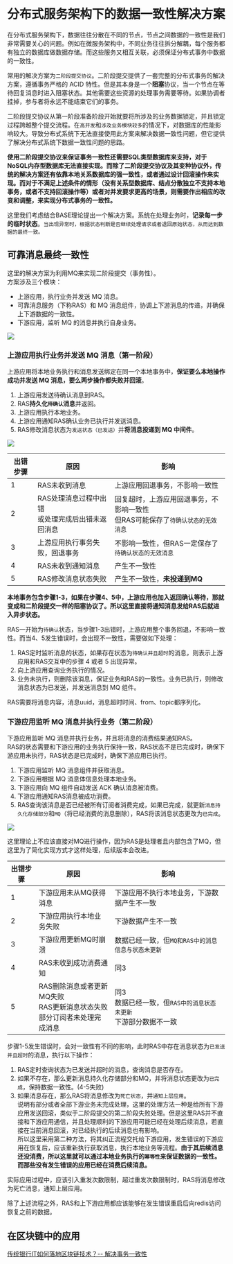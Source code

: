 # 分布式服务架构下的数据一致性解决方案

在分布式服务架构下，数据往往分散在不同的节点，节点之间数据的一致性是我们非常需要关心的问题。例如在微服务架构中，不同业务往往拆分解耦，每个服务都有独立的数据库做数据存储。而这些服务又相互关联，必须保证分布式事务中数据的一致性。  

常用的解决方案为`二阶段提交协议`。二阶段提交提供了一套完整的分布式事务的解决方案，遵循事务严格的 ACID 特性。但是其本身是一个**阻塞**协议，当一个节点在等待回复消息时进入阻塞状态。其他需要这些资源的处理事务需要等待。如果协调者挂掉，参与者将永远不能结束它们的事务。  

二阶段提交协议从第一阶段准备阶段开始就要将所涉及的业务数据锁定，并且锁定过程跨越整个提交流程。在`高并发`和`涉及业务模块较多`的情况下，对数据库的性能影响较大。导致分布式系统下无法直接使用此方案来解决数据一致性问题，但它提供了解决分布式系统下数据一致性问题的思路。

**使用二阶段提交协议来保证事务一致性还需要SQL类型数据库来支持，对于NoSQL内存型数据库无法直接实现。而除了二阶段提交协议及其变种协议外，传统的解决方案还有依靠本地关系数据库的强一致性，或者通过设计回滚操作来实现。而对于不满足上述条件的情形（没有关系型数据库、结点分散独立不支持本地事务，或者不支持回滚操作等）或者对并发要求更高的场景，则需要作出相应的改变和调整，来实现分布式事务的一致性。**

这里我们考虑结合BASE理论提出一个解决方案。系统在处理业务时，**记录每一步的临时状态**。`当出现异常时，根据状态判断是否继续处理请求或者退回原始状态，从而达到数据的最终一致。`

## 可靠消息最终一致性

这里的解决方案为利用MQ来实现二阶段提交（事务性）。  
方案涉及三个模块：

-   上游应用，执行业务并发送 MQ 消息。
-   可靠消息服务（下称RAS）和 MQ 消息组件，协调上下游消息的传递，并确保上下游数据的一致性。
-   下游应用，监听 MQ 的消息并执行自身业务。

![](https://github.com/yjjnls/RAS-MSG/blob/master/img/design1.png)

### 上游应用执行业务并发送 MQ 消息（第一阶段）

上游应用将本地业务执行和消息发送绑定在同一个本地事务中，**保证要么本地操作成功并发送 MQ 消息，要么两步操作都失败并回滚**。  
1.  上游应用发送待确认消息到RAS。
2.  RAS**持久化`待确认`消息**并返回。
3.  上游应用执行本地业务。
4.  上游应用通知RAS确认业务已执行并发送消息。
5.  RAS修改消息状态为`发送状态（已发送）`并**将消息投递到 MQ 中间件**。


![](https://github.com/yjjnls/RAS-MSG/blob/master/img/design2.png)


| 出错步骤 | 原因                                                | 影响                                                                              |
| -------- | --------------------------------------------------- | --------------------------------------------------------------------------------- |
| 1        | RAS未收到消息                                       | 上游应用回退事务，不影响一致性                                                    |
| 2        | RAS处理消息过程中出错<br>或处理完成后出错未返回消息 | 回复超时，上游应用回退事务，不影响一致性<br>但RAS可能保存了`待确认状态的无效消息` |
| 3        | 上游应用执行事务失败，回退事务                      | 不影响一致性，但RAS一定保存了`待确认状态的无效消息`                               |
| 4        | RAS未收到通知消息                                   | 产生不一致性                                                                      |
| 5        | RAS修改消息状态失败                                 | 产生不一致性，**未投递到MQ**                                                      |

**本地事务包含步骤1-3，如果在步骤4、5中，上游应用也加入返回确认等待，那就变成和二阶段提交一样的阻塞协议了。所以这里直接将通知消息发给RAS后就进入异步状态。**

RAS一开始为`待确认`状态，当步骤1-3出错时，上游应用整个事务回退，不影响一致性。而当4、5发生错误时，会出现不一致性，需要做如下处理：  
1.  RAS定时监听消息的状态，如果存在状态为`待确认并且超时`的消息，则表示上游应用和RAS交互中的步骤 4 或者 5 出现异常。
2.  向上游应用查询业务执行的情况。
3.  业务未执行，则删除该消息，保证业务和RAS的一致性。业务已执行，则修改消息状态为已发送，并发送消息到 MQ 组件。

RAS需要将消息内容，消息uuid，消息超时时间、from、topic都序列化。

### 下游应用监听 MQ 消息并执行业务（第二阶段）

下游应用监听 MQ 消息并执行业务，并且将消息的消费结果通知RAS。  
RAS的状态需要和下游应用的业务执行保持一致，RAS状态不是已完成时，确保下游应用未执行，RAS状态是已完成时，确保下游应用已执行。  

1.  下游应用监听 MQ 消息组件并获取消息。
2.  下游应用根据 MQ 消息体信息处理本地业务。
3.  下游应用向 MQ 组件自动发送 ACK 确认消息被消费。
4.  下游应用通知RAS消息被成功消费。
5.  RAS查询该消息是否已经被所有订阅者消费完成，如果已完成，就更新`消息持久化存储部分`和`MQ`（将已经消费的消息删除），RAS将该消息状态更改为`已完成`。


![](https://github.com/yjjnls/RAS-MSG/blob/master/img/design3.png)

这里理论上不应该直接对MQ进行操作，因为RAS是处理者且内部包含了MQ，但这里为了简化实现方式才这样处理，后续版本会改进。

| 出错步骤 | 原因                                                                         | 影响                                                                 |
| -------- | ---------------------------------------------------------------------------- | -------------------------------------------------------------------- |
| 1        | 下游应用未从MQ获得消息                                                       | 下游应用不执行本地业务，下游数据产生不一致                           |
| 2        | 下游应用执行本地业务失败                                                     | 下游数据产生不一致                                                   |
| 3        | 下游应用更新MQ时崩溃                                                         | 数据已经一致，但`MQ和RAS中的消息信息与状态未更新`                    |
| 4        | RAS未收到成功消费通知                                                        | 同3                                                                  |
| 5        | RAS删除消息或者更新MQ失败<br>RAS更新消息状态失败<br>部分订阅者未处理完成消息 | 同3<br>数据已经一致，但`RAS中的消息状态未更新`<br>下游部分数据不一致 |

步骤1-5发生错误时，会对一致性有不同的影响，此时RAS中存在消息状态为`已发送并且超时`的消息，执行以下操作：  
1.  RAS定时查询状态为已发送并超时的消息，查询消息是否存在。
2.  如果不存在，那么更新消息持久化存储部分和MQ，并将消息状态更改为`已完成`，保持数据一致性。(4-5失败)
3.  如果消息存在，那么RAS将消息修改为`死亡状态`，并`通知上层应用`。  
    说明有部分或者全部下游业务未完成处理，这里的处理方法一种是给所有下游应用发送回滚，类似于二阶段提交的第二阶段失败处理。但是这里RAS并不直接和下游应用通信，并且处理顺利的下游应用可能已经在处理后续消息，若直接在当前消息回滚，对已经执行的后续消息也有影响。  
    所以这里采用第二种方法，将其纠正流程交托给下游应用，发生错误的下游应用在恢复后，应该重新执行获取消息，执行本地业务等流程。**由于其后续消息还没消费，所以这里就可以通过本地业务执行的`幂等性`来保证数据的一致性。而那些没有发生错误的应用已经在消费后续消息。**

实际应用过程中，应该引入重发次数限制，超过重发次数限制时，RAS将消息修改为死亡消息，通知上层应用。  

除了上述流程之外，RAS和上下游应用都应该能够在发生错误重启后向redis访问恢复之前的数据。 

## 在区块链中的应用

[传统银行IT如何落地区块链技术？-- 解决事务一致性](http://www.infoq.com/cn/articles/how-to-land-blockchain-in-traditional-bank?utm_source=articles_about_qukuailian&utm_medium=link&utm_campaign=qukuailian)
